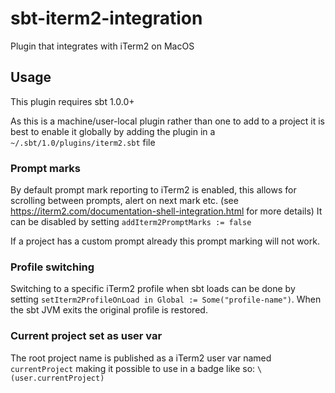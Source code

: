 # sbt-iterm2-integration

Plugin that integrates with iTerm2 on MacOS

## Usage

This plugin requires sbt 1.0.0+

As this is a machine/user-local plugin rather than one to add to a project it is best 
to enable it globally by adding the plugin in a `~/.sbt/1.0/plugins/iterm2.sbt` file

### Prompt marks
By default prompt mark reporting to iTerm2 is enabled, this allows for scrolling between
prompts, alert on next mark etc. (see https://iterm2.com/documentation-shell-integration.html for more details)
It can be disabled by setting `addIterm2PromptMarks := false`

If a project has a custom prompt already this prompt marking will not work.

### Profile switching
Switching to a specific iTerm2 profile when sbt loads can be done by setting 
`setIterm2ProfileOnLoad in Global := Some("profile-name")`. When the sbt JVM exits 
the original profile is restored.

### Current project set as user var
The root project name is published as a iTerm2 user var named `currentProject`
making it possible to use in a badge like so: `\(user.currentProject)`
